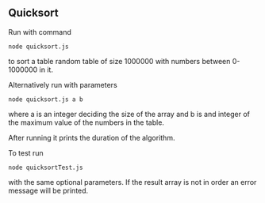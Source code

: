 ## Quicksort

Run with command

`node quicksort.js`

to sort a table random table of size 1000000 with numbers between 0-1000000 in it.

Alternatively run with parameters 

`node quicksort.js a b`

where a is an integer deciding the size of the array and b is and integer of the maximum value of the numbers in the table.

After running it prints the duration of the algorithm. 

To test run

`node quicksortTest.js`

with the same optional parameters. If the result array is not in order an error message will be printed. 